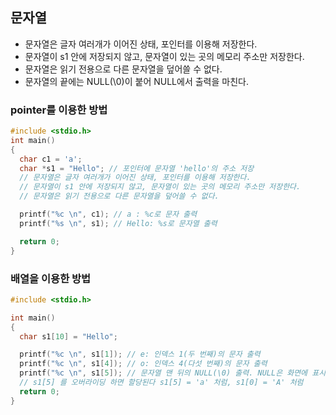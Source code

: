 ## 문자열

- 문자열은 글자 여러개가 이어진 상태, 포인터를 이용해 저장한다.
- 문자열이 s1 안에 저장되지 않고, 문자열이 있는 곳의 메모리 주소만 저장한다.
- 문자열은 읽기 전용으로 다른 문자열을 덮어쓸 수 없다.
- 문자열의 끝에는 NULL(\0)이 붙어 NULL에서 출력을 마친다.

### pointer를 이용한 방법

```c
#include <stdio.h>
int main()
{
  char c1 = 'a';
  char *s1 = "Hello"; // 포인터에 문자열 'hello'의 주소 저장
  // 문자열은 글자 여러개가 이어진 상태, 포인터를 이용해 저장한다.
  // 문자열이 s1 안에 저장되지 않고, 문자열이 있는 곳의 메모리 주소만 저장한다.
  // 문자열은 읽기 전용으로 다른 문자열을 덮어쓸 수 없다.

  printf("%c \n", c1); // a : %c로 문자 출력
  printf("%s \n", s1); // Hello: %s로 문자열 출력

  return 0;
}
```

### 배열을 이용한 방법

```c
#include <stdio.h>

int main()
{
  char s1[10] = "Hello";

  printf("%c \n", s1[1]); // e: 인덱스 1(두 번째)의 문자 출력
  printf("%c \n", s1[4]); // o: 인덱스 4(다섯 번째)의 문자 출력
  printf("%c \n", s1[5]); // 문자열 맨 뒤의 NULL(\0) 출력. NULL은 화면에 표시되지 않음
  // s1[5] 를 오버라이딩 하면 할당된다 s1[5] = 'a' 처럼, s1[0] = 'A' 처럼
  return 0;
}
```
